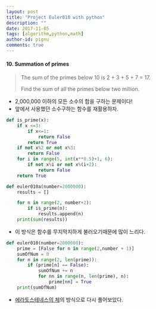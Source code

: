```yaml
---
layout: post
title: "Project Euler010 with python"
description: ""
date: 2017-11-05
tags: [algorithm,python,math]
author-id: pignu
comments: true
---
```


#### 10. Summation of primes

> The sum of the primes below 10 is 2 + 3 + 5 + 7 = 17.
>
> Find the sum of all the primes below two million.

- 2,000,000 이하의 모든 소수의 합을 구하는 문제이다!
- 앞에서 사용했던 소수구하는 함수를 재활용하자.

```python
def is_prime(x):
    if x <=3:
        if x<=1:
            return False
        return True
    if not x%2 or not x%3:
        return False
    for i in range(5, int(x**0.5)+1, 6):
        if not x%i or not x%(i+2):
            return False
    return True

def euler010a(number=2000000):
    results = []

    for n in range(2, number+2):
        if is_prime(n):
            results.append(n)
    print(sum(results))
```

- 이 방식은 함수를 무지막지하게 불러오기때문에 많이 느리다.

```python
def euler010(number=2000000):
    prime = [False for n in range(2,number + 1)]
    sumOfNum = 0
    for n in range(2, len(prime)):
        if (prime[n] == False):
            sumOfNum += n
            for nn in range(n, len(prime), n):
                prime[nn] = True
    print(sumOfNum)
```

- [에라토스테네스의 체](https://ko.wikipedia.org/wiki/에라토스테네스의_체)의 방식으로 다시 풀어보았다.
